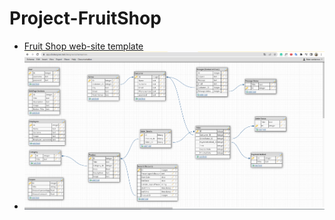 # Project-FruitShop
- [Fruit Shop web-site template](https://technext.github.io/frutika/index.html)
- ![Database of project](https://github.com/fidan-xanlarovaa/Project-FruitShop/blob/master/schema.png)